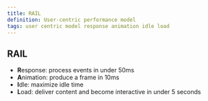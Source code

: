 ```yaml
---
title: RAIL
definition: User-centric performance model
tags: user centric model response animation idle load
---
```


## RAIL

- **R**esponse: process events in under 50ms
- **A**nimation: produce a frame in 10ms
- **I**dle: maximize idle time
- **L**oad: deliver content and become interactive in under 5 seconds
